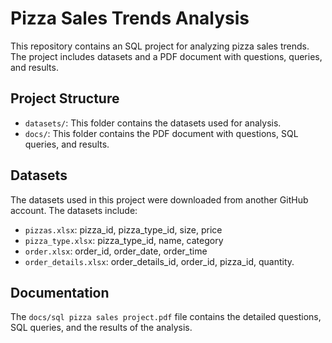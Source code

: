 # Pizza Sales Trends Analysis
This repository contains an SQL project for analyzing pizza sales trends. The project includes datasets and a PDF document with questions, queries, and results.

## Project Structure
- `datasets/`: This folder contains the datasets used for analysis.
- `docs/`: This folder contains the PDF document with questions, SQL queries, and results.

## Datasets
The datasets used in this project were downloaded from another GitHub account.
The datasets include:
- `pizzas.xlsx`: pizza_id, pizza_type_id, size, price
- `pizza_type.xlsx`: pizza_type_id, name, category
- `order.xlsx`: order_id, order_date, order_time
- `order_details.xlsx`: order_details_id, order_id, pizza_id, quantity.

## Documentation
The `docs/sql pizza sales project.pdf` file contains the detailed questions, SQL queries, and the results of the analysis.
